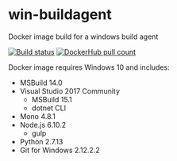# win-buildagent
Docker image build for a windows build agent

[![Build status](https://ci.appveyor.com/api/projects/status/nl2kcvgo276o82df/branch/master?svg=true)](https://ci.appveyor.com/project/AArnott/win-buildagent/branch/master)
[![DockerHub pull count](https://img.shields.io/docker/pulls/andrewarnott/win-buildagent.svg)](https://hub.docker.com/r/andrewarnott/win-buildagent/)

Docker image requires Windows 10 and includes:

* MSBuild 14.0
* Visual Studio 2017 Community
  * MSBuild 15.1
  * dotnet CLI
* Mono 4.8.1
* Node.js 6.10.2
  * gulp
* Python 2.7.13
* Git for Windows 2.12.2.2
